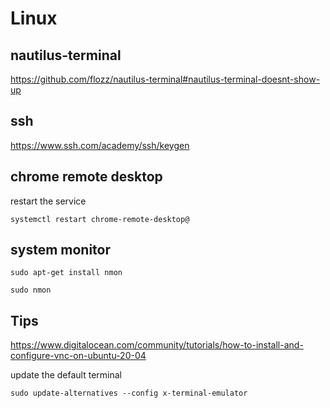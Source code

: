 # Linux


## nautilus-terminal

https://github.com/flozz/nautilus-terminal#nautilus-terminal-doesnt-show-up

## ssh

https://www.ssh.com/academy/ssh/keygen

## chrome remote desktop
restart the service

`systemctl restart chrome-remote-desktop@`

## system monitor

`sudo apt-get install nmon`

`sudo nmon`


## Tips
https://www.digitalocean.com/community/tutorials/how-to-install-and-configure-vnc-on-ubuntu-20-04

update the default terminal

`sudo update-alternatives --config x-terminal-emulator`
